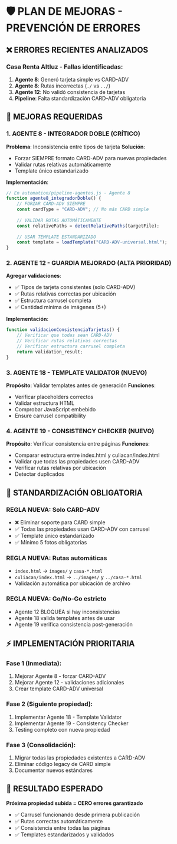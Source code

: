 # 🛡️ PLAN DE MEJORAS - PREVENCIÓN DE ERRORES

## ❌ ERRORES RECIENTES ANALIZADOS

### Casa Renta Altluz - Fallas identificadas:
1. **Agente 8**: Generó tarjeta simple vs CARD-ADV
2. **Agente 8**: Rutas incorrectas (`./` vs `../`)  
3. **Agente 12**: No validó consistencia de tarjetas
4. **Pipeline**: Falta standardización CARD-ADV obligatoria

## 🔧 MEJORAS REQUERIDAS

### 1. **AGENTE 8 - INTEGRADOR DOBLE (CRÍTICO)**

**Problema**: Inconsistencia entre tipos de tarjeta
**Solución**: 
- Forzar SIEMPRE formato CARD-ADV para nuevas propiedades
- Validar rutas relativas automáticamente
- Template único estandarizado

**Implementación**:
```javascript
// En automation/pipeline-agentes.js - Agente 8
function agente8_integradorDoble() {
    // FORZAR CARD-ADV SIEMPRE
    const cardType = "CARD-ADV"; // No más CARD simple
    
    // VALIDAR RUTAS AUTOMÁTICAMENTE
    const relativePaths = detectRelativePaths(targetFile);
    
    // USAR TEMPLATE ESTANDARIZADO
    const template = loadTemplate("CARD-ADV-universal.html");
}
```

### 2. **AGENTE 12 - GUARDIA MEJORADO (ALTA PRIORIDAD)**

**Agregar validaciones**:
- ✅ Tipos de tarjeta consistentes (solo CARD-ADV)
- ✅ Rutas relativas correctas por ubicación
- ✅ Estructura carrusel completa
- ✅ Cantidad mínima de imágenes (5+)

**Implementación**:
```javascript
function validacionConsistenciaTarjetas() {
    // Verificar que todas sean CARD-ADV
    // Verificar rutas relativas correctas
    // Verificar estructura carrusel completa
    return validation_result;
}
```

### 3. **AGENTE 18 - TEMPLATE VALIDATOR (NUEVO)**

**Propósito**: Validar templates antes de generación
**Funciones**:
- Verificar placeholders correctos
- Validar estructura HTML
- Comprobar JavaScript embebido
- Ensure carrusel compatibility

### 4. **AGENTE 19 - CONSISTENCY CHECKER (NUEVO)**

**Propósito**: Verificar consistencia entre páginas
**Funciones**:
- Comparar estructura entre index.html y culiacan/index.html
- Validar que todas las propiedades usen CARD-ADV
- Verificar rutas relativas por ubicación
- Detectar duplicados

## 🎯 STANDARDIZACIÓN OBLIGATORIA

### **REGLA NUEVA**: Solo CARD-ADV
- ❌ Eliminar soporte para CARD simple
- ✅ Todas las propiedades usan CARD-ADV con carrusel
- ✅ Template único estandarizado
- ✅ Mínimo 5 fotos obligatorias

### **REGLA NUEVA**: Rutas automáticas
- `index.html` → `images/` y `casa-*.html`
- `culiacan/index.html` → `../images/` y `../casa-*.html`
- Validación automática por ubicación de archivo

### **REGLA NUEVA**: Go/No-Go estricto
- Agente 12 BLOQUEA si hay inconsistencias
- Agente 18 valida templates antes de usar
- Agente 19 verifica consistencia post-generación

## ⚡ IMPLEMENTACIÓN PRIORITARIA

### Fase 1 (Inmediata):
1. Mejorar Agente 8 - forzar CARD-ADV
2. Mejorar Agente 12 - validaciones adicionales
3. Crear template CARD-ADV universal

### Fase 2 (Siguiente propiedad):
1. Implementar Agente 18 - Template Validator
2. Implementar Agente 19 - Consistency Checker
3. Testing completo con nueva propiedad

### Fase 3 (Consolidación):
1. Migrar todas las propiedades existentes a CARD-ADV
2. Eliminar código legacy de CARD simple
3. Documentar nuevos estándares

## 🎉 RESULTADO ESPERADO

**Próxima propiedad subida = CERO errores garantizado**
- ✅ Carrusel funcionando desde primera publicación
- ✅ Rutas correctas automáticamente
- ✅ Consistencia entre todas las páginas
- ✅ Templates estandarizados y validados